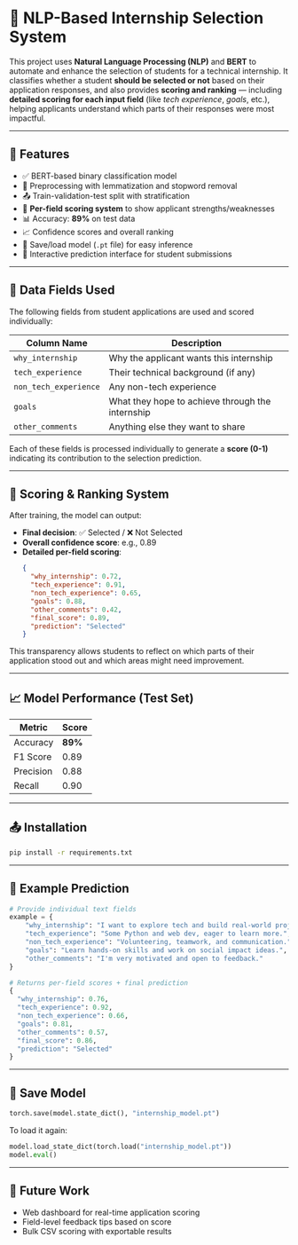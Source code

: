 # 🧠 NLP-Based Internship Selection System

This project uses **Natural Language Processing (NLP)** and **BERT** to automate and enhance the selection of students for a technical internship. It classifies whether a student **should be selected or not** based on their application responses, and also provides **scoring and ranking** — including **detailed scoring for each input field** (like *tech experience*, *goals*, etc.), helping applicants understand which parts of their responses were most impactful.

---

## 📌 Features

- ✅ BERT-based binary classification model
- 🧼 Preprocessing with lemmatization and stopword removal
- 📤 Train-validation-test split with stratification
- 🔢 **Per-field scoring system** to show applicant strengths/weaknesses
- 📊 Accuracy: **89%** on test data
- 📈 Confidence scores and overall ranking
- 💾 Save/load model (`.pt` file) for easy inference
- 🧪 Interactive prediction interface for student submissions

---

## 🧾 Data Fields Used

The following fields from student applications are used and scored individually:

| Column Name          | Description |
|----------------------|-------------|
| `why_internship`     | Why the applicant wants this internship |
| `tech_experience`    | Their technical background (if any) |
| `non_tech_experience`| Any non-tech experience |
| `goals`              | What they hope to achieve through the internship |
| `other_comments`     | Anything else they want to share |

Each of these fields is processed individually to generate a **score (0-1)** indicating its contribution to the selection prediction.

---

## 🧠 Scoring & Ranking System

After training, the model can output:

- **Final decision**: ✅ Selected / ❌ Not Selected  
- **Overall confidence score**: e.g., 0.89
- **Detailed per-field scoring**:
    ```json
    {
      "why_internship": 0.72,
      "tech_experience": 0.91,
      "non_tech_experience": 0.65,
      "goals": 0.88,
      "other_comments": 0.42,
      "final_score": 0.89,
      "prediction": "Selected"
    }
    ```

This transparency allows students to reflect on which parts of their application stood out and which areas might need improvement.

---

## 📈 Model Performance (Test Set)

| Metric        | Score |
|---------------|-------|
| Accuracy      | **89%**   |
| F1 Score      | 0.89  |
| Precision     | 0.88  |
| Recall        | 0.90  |

---

## 📤 Installation

```bash
pip install -r requirements.txt
```

---

## 🔮 Example Prediction

```python
# Provide individual text fields
example = {
    "why_internship": "I want to explore tech and build real-world projects.",
    "tech_experience": "Some Python and web dev, eager to learn more.",
    "non_tech_experience": "Volunteering, teamwork, and communication.",
    "goals": "Learn hands-on skills and work on social impact ideas.",
    "other_comments": "I'm very motivated and open to feedback."
}

# Returns per-field scores + final prediction
{
  "why_internship": 0.76,
  "tech_experience": 0.92,
  "non_tech_experience": 0.66,
  "goals": 0.81,
  "other_comments": 0.57,
  "final_score": 0.86,
  "prediction": "Selected"
}
```

---

## 💾 Save Model

```python
torch.save(model.state_dict(), "internship_model.pt")
```

To load it again:

```python
model.load_state_dict(torch.load("internship_model.pt"))
model.eval()
```

---

## 🧪 Future Work

- Web dashboard for real-time application scoring
- Field-level feedback tips based on score
- Bulk CSV scoring with exportable results

